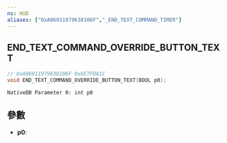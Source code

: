 ```yaml
---
ns: HUD
aliases: ["0xA86911979638106F","_END_TEXT_COMMAND_TIMER"]
---
```

## END_TEXT_COMMAND_OVERRIDE_BUTTON_TEXT

```c
// 0xA86911979638106F 0x6E7FDA1C
void END_TEXT_COMMAND_OVERRIDE_BUTTON_TEXT(BOOL p0);
```

```
NativeDB Parameter 0: int p0
```

## 參數
* **p0**: 

